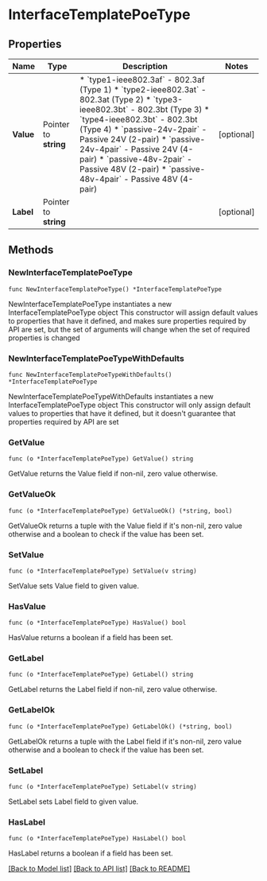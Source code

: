 # InterfaceTemplatePoeType

## Properties

Name | Type | Description | Notes
------------ | ------------- | ------------- | -------------
**Value** | Pointer to **string** | * &#x60;type1-ieee802.3af&#x60; - 802.3af (Type 1) * &#x60;type2-ieee802.3at&#x60; - 802.3at (Type 2) * &#x60;type3-ieee802.3bt&#x60; - 802.3bt (Type 3) * &#x60;type4-ieee802.3bt&#x60; - 802.3bt (Type 4) * &#x60;passive-24v-2pair&#x60; - Passive 24V (2-pair) * &#x60;passive-24v-4pair&#x60; - Passive 24V (4-pair) * &#x60;passive-48v-2pair&#x60; - Passive 48V (2-pair) * &#x60;passive-48v-4pair&#x60; - Passive 48V (4-pair) | [optional] 
**Label** | Pointer to **string** |  | [optional] 

## Methods

### NewInterfaceTemplatePoeType

`func NewInterfaceTemplatePoeType() *InterfaceTemplatePoeType`

NewInterfaceTemplatePoeType instantiates a new InterfaceTemplatePoeType object
This constructor will assign default values to properties that have it defined,
and makes sure properties required by API are set, but the set of arguments
will change when the set of required properties is changed

### NewInterfaceTemplatePoeTypeWithDefaults

`func NewInterfaceTemplatePoeTypeWithDefaults() *InterfaceTemplatePoeType`

NewInterfaceTemplatePoeTypeWithDefaults instantiates a new InterfaceTemplatePoeType object
This constructor will only assign default values to properties that have it defined,
but it doesn't guarantee that properties required by API are set

### GetValue

`func (o *InterfaceTemplatePoeType) GetValue() string`

GetValue returns the Value field if non-nil, zero value otherwise.

### GetValueOk

`func (o *InterfaceTemplatePoeType) GetValueOk() (*string, bool)`

GetValueOk returns a tuple with the Value field if it's non-nil, zero value otherwise
and a boolean to check if the value has been set.

### SetValue

`func (o *InterfaceTemplatePoeType) SetValue(v string)`

SetValue sets Value field to given value.

### HasValue

`func (o *InterfaceTemplatePoeType) HasValue() bool`

HasValue returns a boolean if a field has been set.

### GetLabel

`func (o *InterfaceTemplatePoeType) GetLabel() string`

GetLabel returns the Label field if non-nil, zero value otherwise.

### GetLabelOk

`func (o *InterfaceTemplatePoeType) GetLabelOk() (*string, bool)`

GetLabelOk returns a tuple with the Label field if it's non-nil, zero value otherwise
and a boolean to check if the value has been set.

### SetLabel

`func (o *InterfaceTemplatePoeType) SetLabel(v string)`

SetLabel sets Label field to given value.

### HasLabel

`func (o *InterfaceTemplatePoeType) HasLabel() bool`

HasLabel returns a boolean if a field has been set.


[[Back to Model list]](../README.md#documentation-for-models) [[Back to API list]](../README.md#documentation-for-api-endpoints) [[Back to README]](../README.md)


